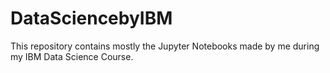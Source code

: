 # DataSciencebyIBM

This repository contains mostly the Jupyter Notebooks made by me during my IBM Data Science Course.
